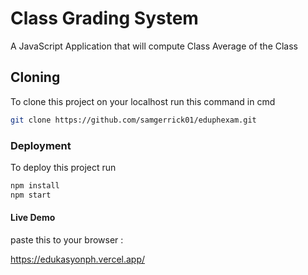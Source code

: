 # Class Grading System

A JavaScript Application that will compute Class Average of the Class

## Cloning

To clone this project on your localhost run this command in cmd

```bash
git clone https://github.com/samgerrick01/eduphexam.git
```

### Deployment

To deploy this project run

```bash
npm install
npm start
```

#### Live Demo

paste this to your browser :

https://edukasyonph.vercel.app/

